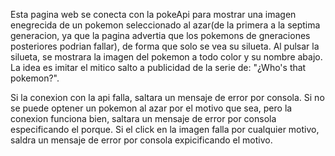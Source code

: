 Esta pagina web se conecta con la pokeApi para mostrar una imagen enegrecida de un pokemon seleccionado al azar(de la primera a la septima generacion,
ya que la pagina advertia que los pokemons de gneraciones posteriores podrian fallar), de forma que solo se vea su silueta. Al pulsar la silueta, se mostrara la imagen
del pokemon a todo color y su nombre abajo. La idea es imitar el mitico salto a publicidad de la serie de: "¿Who's that pokemon?".

Si la conexion con la api falla, saltara un mensaje de error por consola.
Si no se puede optener un pokemon al azar por el motivo que sea, pero la conexion funciona bien, saltara un mensaje de error por consola especificando el porque.
Si el click en la imagen falla por cualquier motivo, saldra un mensaje de error por consola expicificando el motivo.
